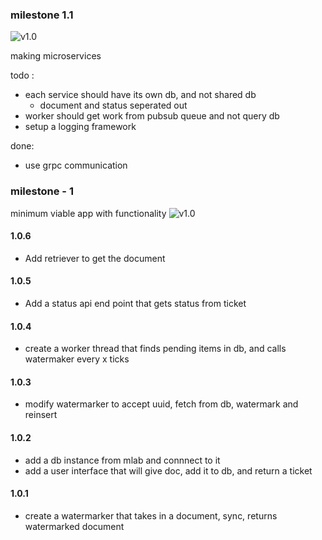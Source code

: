 ### milestone 1.1
![v1.0](https://github.com/moonblade/watermark/raw/dev/assets/archv1.1.png)

making microservices

todo :
- each service should have its own db, and not shared db
    - document and status seperated out
- worker should get work from pubsub queue and not query db
- setup a logging framework

done:
- use grpc communication

### milestone - 1
minimum viable app with functionality
![v1.0](https://github.com/moonblade/watermark/raw/dev/assets/archv1.0.png)

#### 1.0.6
- Add retriever to get the document

#### 1.0.5
- Add a status api end point that gets status from ticket

#### 1.0.4
- create a worker thread that finds pending items in db, and calls watermaker every x ticks

#### 1.0.3
- modify watermarker to accept uuid, fetch from db, watermark and reinsert

#### 1.0.2
- add a db instance from mlab and connnect to it
- add a user interface that will give doc, add it to db, and return a ticket

#### 1.0.1
- create a watermarker that takes in a document, sync, returns watermarked document
